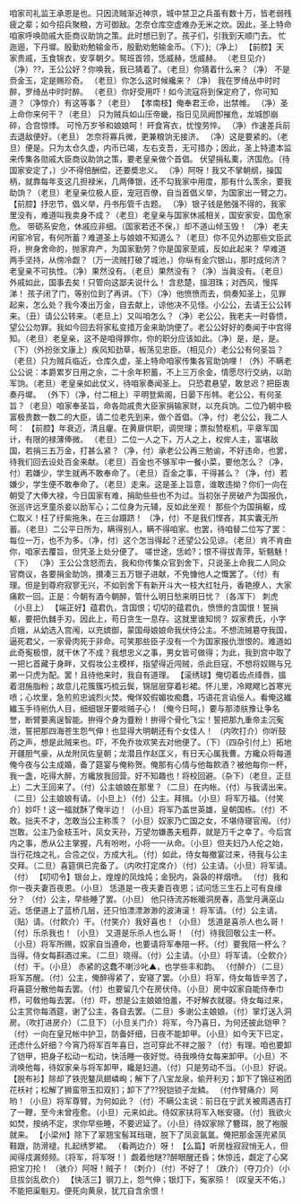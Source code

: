 <!-- { "loadSidebar": true } -->
咱家司礼监王承恩是也。只因流贼渐近神京，城中禁卫之兵虽有数十万，皆老弱残疲之辈；如今招兵聚粮，方可御敌。怎奈仓库空虚难办无米之炊。因此，圣上特命咱家呼唤勋戚大臣商议助饷之策。此时想已到了。孩子们，引我到天顺门去。
忙迤逦，下丹墀。殷勤劝勉输金币，殷勤劝勉输金币。（下）};（净上）
【前腔】天家贵戚，玉食锦衣，安享朝夕。鸳班首领，恁威赫，恁威赫。
（老旦见介）（净）??，王公公好？你唤我，我已猜着了。（老旦）你猜着什么来？（净）
不是赍金玉，定是赐珍奇。
（老旦）你怎么这时候纔来？（净）
我在罗绮丛中时时醉，罗绮丛中时时醉。
（老旦）你好受用吓！如今流寇将到保定府了，你可知道？（净惊介）有这等事？（老旦）
【孝南枝】俺奉君王命，出禁帷。
（净）圣上命你来何干？（老旦）
只为贼兵如山压帝畿，指日见凤阙卽摧危，龙城卽崩碎，合宫惊悸。
可怜万岁爷和娘娘呵！
旰食宵衣，忧惶劳悴。
（净）作速差兵前去退敌便好。（老旦）
怎奈将寡兵微，更兼粮饷无接济。
（净）这是要紧的。（老旦）便是。只为太仓久虚，内币已竭，左右支吾，无可措办；因此，圣上特遣本监来传集各勋戚大臣商议助饷之策，要老皇亲做个首倡。
伏望捐私橐，济国危。〔待国家安定了，〕少不得倍酬偿，还要奬忠义。
（净）阿呀！我又不掌朝纲，操国柄，就靠每年支这几担禄米，几两俸银，还不勾我家中用度，那有什么羡余，要我助饷？（老旦）老皇亲位极人臣，宠冠百僚，自当首倡义举，为国家出一臂之力。
【前腔】抒忠节，倡义举，丹书彤管千古题。
（净）银子钱是勉强不得的，我家里没有，难道叫我卖身不成？（老旦）老皇亲与国家休戚相关，国安家安，国危家危。
带砺系安危，休戚应非细。〔国家若还不保，〕却不道山倾玉毁！
（净）老夫闲宦冷官，有何所蓄？难道圣上与娘娘不知道么？（老旦）你不见外边那些文臣武将，拚身舍命的，抛家弃产，为国家勤劳？你是国家至戚，反如此起来？
早难道两手坚持，从傍冷觑？〔万一流贼打破了城池，〕你纵有金穴银山，那时成何济？
老皇亲不可执性。（净）果然没有。（老旦）果然没有？（净）当眞没有。（老旦）外戚如此，国事去矣！只管向这鄙夫说什么！
含悲楚，搵泪珠；对西风，慢挥涕！
孩子闭了门，等别位到了再讲。（下）（净）他愤愤而去，倘奏知圣上，见罪起来，怎么处？我今凑出万金，自去献上，谅他决不见怪。小公公，去请王公公转来。（丑）请公公转来。（老旦上）又叫咱怎么？（净）老公公，我老夫一时昏愦，望公公勿罪。我如今回去将家私变措万金来助饷便了。老公公好好的奏闻于中宫得知。（老旦）老皇亲，这不是咱得罪你，你的职分应该如此。（净）是，是，是。（下）（外扮张文康上）疾风知劲草，板荡见忠臣。（相见介）老公公有何圣旨？（老旦）只为贼兵临近，仓库久虚，圣上特命咱家传集各官助饷哩！（外）不瞒老公公说：本爵累岁日用之余，二十余年积蓄，不上三万余金，情愿尽行交纳，以助军饷。（老旦）老皇亲如此仗义，待咱家奏闻圣上。
只恐君悬望，敢怠迟？把臣衷奏丹墀。
（外下）（净，付二相上）平明登紫阁，日晏下彤帏。老公公，有何圣旨？（老旦）咱家奉圣旨，命各勋戚贵大臣家捐输家财，以充兵饷。二位乃朝中极富极贵数一数二的大臣，请二位老先到来，做个首倡。（净，付）老公公，我二人呵：
【前腔】年衰迈，清且癯。在黄扉供职，调爕理；票拟赞枢机，平章军国计，有限的禄薄俸微。
（老旦）二位一人之下，万人之上，权侔人主，富堪敌国，若捐三五万金，打甚么紧？（净，付）承老公公再三勉谕，不好违命，也罢，待我们回去设处百金来献。（老旦）百金也不够军中一餐小菜，要他怎么？（净，付）若嫌少，学生就再不敢奉命了。（老旦）百金之事，干得甚么？（净，付）若嫌少，学生便不敢奉命了。（老旦）走来。这是圣上旨意，谁敢违拗？你们一向在朝受了大俸大禄，今日国家有难，捐助些些也不为过。当初张子房破产为国报仇，张巡许远烹童杀妾以励军心；二位身为元辅，反如此坐观！
那些个为国捐躯，成仁取义！枉了纡紫拖朱，在三台蹑跻！
（净，付）不是我们悭吝，其实囊无所蓄。（老旦）二公平日所为，瞒得别人，瞒不得咱家。也罢，待咱替二位写了罢：每位一万，也不为多。（净，付）这个怎当得起？还望公公见谅。（老旦）肯不肯由你，咱家去覆旨，但凭圣上处分便了。
嗟世途，恁崄?；恨不得拔青萍，斩魑魅！（下）
（净）王公公含怒而去，我和你传集众官到舍下，只说圣上命我二人同众官商议，各要捐金助饷，攅凑三五万银子进献，不免慷他人之慨罢了。（付）有理。但是到尊府寂寥无兴，不如到舍下有新开斗大一枝大红牡丹，香艳撩人，大家痛飮一回。正是：今朝有酒今朝醉，管什么明日愁来明日忧？（各浑下）
刺虎
（小旦上）
【端正好】蕴君仇，含国恨；切切的蕴君仇，愤愤的含国恨！誓捐躯，要把仇雠手刃。因此上，苟日贪生一息存。这就里谁知悯？
奴家费氏，小字贞娥，从幼选入宫闱，以充嫔御，蒙国母娘娘命我伏侍公主。不想流贼簒夺我国，逼死君父，一家骨肉死于非命。可笑那些臣子没有一个为国家报仇泄恨的。难道如此奇寃极恨，就干休了不成？我想忠义之事，男女皆可做得；为此，我到宫中取了一把匕首藏于身畔，又假妆公主模样，指望得近闯贼，杀此巨寇，不想将奴赐与兄弟一只虎为配。罢！且待他来时，我自有道理。
【滚绣球】俺切着齿点绛唇，搵着泪施脂粉；故意儿花簇簇巧梳云鬓，锦层层穿着衫裙。怀儿里，冷飕飕匕首寒光喷；心坎里，急煎煎忠诚烈火焚。俺佯姣假媚妆痴蠢，巧语花言谄佞人。看俺这纎纎玉手待剜仇人目，细细银牙要啖贼子心！〔俺今日呵，〕要与那漆肤豫让争名誉，断臂要离逞智能。拚得个身为虀粉！拚得个骨化飞尘！誓把那九重帝主沉寃泄，誓把那四海苍生怨气伸！也显得大明朝还有个女佳人！
（内吹打介）你听鼓药之声，想是此贼来也。吓，不免乔妆欢笑去对他便了。（下）（四杂引付上）拓地开疆胆气豪，从龙附凤佐皇朝；龙潜且作赵匡义，有日天心属我曹。方纔众将每道俺今夜与公主成婚，备了筵宴与俺称贺。俺那有心情与他每飮酒？被他每你一杯，我一盏，吃得大醉，方纔放我回营。好不知趣也！将校回避。（杂下）（老旦，正旦上）二大王回来了。（付）公主娘娘在那里？（二旦）在内帐。（付）与我请出来。（二旦）公主娘娘有请。（小旦上）（付）公主。拜揖。（小旦）将军万福。（付笑介）妙吓！这一福就酥了俺半边！（小旦）将军乃盖世英雄，皇朝国栋。（付）不敢。拙夫不才，怎敢当公主称羡？（小旦）奴家乃亡国之女，不堪侍寝官闱。（付）岂敢。公主乃金枝玉叶，凤女天孙，万望勿嫌愚夫粗莽，就是万千之幸了。今后宫内之事，悉从公主掌握，凡有吩咐，小将一一从命。（小旦）但夫妇乃人伦之始，当行花烛之礼，合卺之仪，方成大礼。（付）如此，侍女每撤宴过来，待我与公主交拜。（二旦）喜筵俱已完备了。（内吹打定席介）（付）公主请。（小旦）将军请。（付）
【叨叨令】银台上，煌煌的凤烛炖；金猊内，袅袅的祥烟喷。
（付）我和你一夜夫妻百夜恩。（小旦）
恁道是一夜夫妻百夜恩；试问恁三生石上可有良缘分？
（付）公主，早些睡了罢。（小旦）
他只待流苏帐暖洞房春，高堂月满巫山近。恁便道上了蓝桥几层，还只怕漂漂渺渺的波涛滚！
将军请。（付）公主请。（贴）请。（付飮介）干。（付笑介）我好喜也！（小旦）
恁道是喜杀人也么哥！
（付）乐杀我也！（小旦）
又道是乐杀人也么哥！
（付）待我回敬公主一杯。（小旦）将军所赐，奴家自当遵命，也要请将军奉陪一杯。（付）要我陪一杯么？当得。侍女每斟酒过来。（二旦）晓得。（付）公主请。（小旦）将军请。（仝飮介）（付）干。（小旦）
赤紧的这蠢不喇沙叱▲，也学些丰和韵。
（付醉介）（二旦）将军苏醒。（付）公主，俺醉得紧了，安寝了罢。（小旦）将军，侍女每皆辛苦了，将喜筵分散他每去罢。（付）也要留几个在房伏侍。（小旦）房中奴家自能侍奉巾栉，可敎他每去罢。（付）吓，想是公主娘娘怕羞，不好解衣就寝。侍女每过来，公主赏你每酒筵，谢了公主，各自去罢。（二旦）多谢公主娘娘。（付）掌灯送入洞房。（吹打进房介）（二旦下）（小旦关门介）将军，今乃喜日，为何还披此铠甲？（付）一向在皇兄帐中护卫，防备奸细，日夜不能卸甲。（小旦）如今天下已定，还虑什么奸细？今宵乃将军百年喜日，岂可穿此不祥之服？（付）有理。咱也要卸了铠甲，把身子松动一松动，快活睡一夜好觉。待我唤侍女每来卸甲。（小旦）不消唤他每，待奴家亲与将军卸甲，纔是妇道。（付）只是劳动不当。（小旦）好说。
【脱布衫】除却了铁兜鍪凤翅嶙峋；解下了八宝龙泉，偷开利刃；卸下了锦征袍团花袄衬；松解了狮蛮带玉扣双扪；卸下了??猊铠锁子龙鳞。
（付作臂痛介）阿哟！（小旦）将军尊臂，为何如此？（付）不瞒公主说：前日在宁武关被周遇吉打了一鞭，至今未曾痊愈。（小旦）元来如此。侍奴家扶将军入帐安寝。（付）我欲火如焚，按纳不定，求你早些睡，不要迟延了。（小旦）待奴家除了簪珥，脱了袍服就来。
【小梁州】除下了翠翘宝髻耳珰瑱，脱下了凤衮氤氲。俺把那金莲兜紧凤鞋跟，防滑褪，扎起绣罗裙。
（看两边介）呀！
【么篇】听房栊寂寂悄无人，但闻得戍漏频频。〔将军，将军呀！〕觑着他瞇??醉眼醒还昏；休惊迍，觑定了心窝把宝刀抡！
（骇介）阿呀！贼子！（刺介）（付）不好了！（跌介）（夺刀介）（小旦拔剑乱砍介）
【快活三】钢刀上，怨气伸；银灯下，寃家殒！〔叹皇天不佑，〕不能把渠魁刃。便死向黄泉，犹兀自含余恨！
